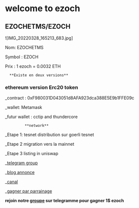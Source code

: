 # welcome to ezoch

## EZOCHETMS/EZOCH
![IMG_20220328_165213_683.jpg]

Nom: EZOCHETMS

Symbol : EZOCH

Prix : 1 ezoch = 0.0032 ETH

      **Existe en deux versions**

### ethereum version **Erc20 token**

_contract : 0xF980031D043051d8AFA923dca388E5E9b1FFE09c

_wallet: Metamask

_futur wallet : cctip and thundercore

             **network**

_Etape 1: tesnet distribution sur goerli tesnet

_Etape 2 migration vers la mainnet

_Etape 3 listing in uniswap

_[telegram group](https://t.me/ezoch_ETHerc20)

_[blog annonce](https://www.publish0x.com/ezoch/ezochetms-tokenerc20-xqenkng/?a=GRb4xO1kbB)

_[canal](https://t.me/ezochmarket)

_[gagner par parrainage](https://t.me/Ezoch_bot?start=r09372775470)

**rejoin notre [groupe](https://t.me/ezoch_ETHerc20) sur telegramme pour gagner 1$ ezoch**

